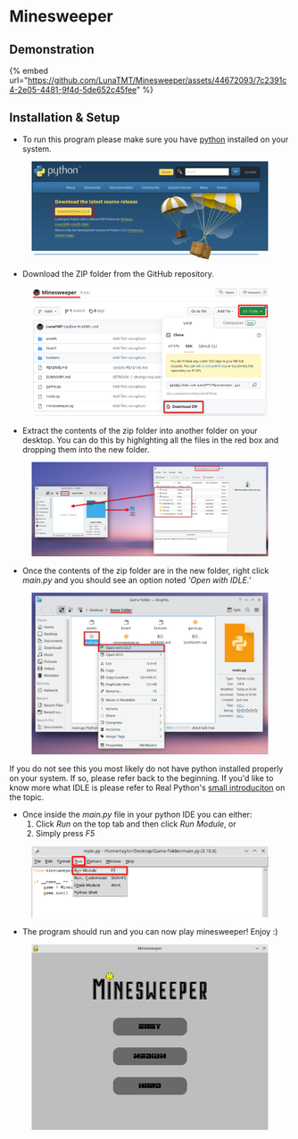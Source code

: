 # Minesweeper

## Demonstration

{% embed url="https://github.com/LunaTMT/Minesweeper/assets/44672093/7c2391c4-2e05-4481-9f4d-5de652c45fee" %}

## Installation & Setup

* To run this program please make sure you have [python](https://www.python.org/downloads/) installed on your system.

<figure><img src=".gitbook/assets/image.png" alt=""><figcaption></figcaption></figure>

* Download the ZIP folder from the GitHub repository.

<figure><img src=".gitbook/assets/image (1).png" alt=""><figcaption></figcaption></figure>

* Extract the contents of the zip folder into another folder on your desktop. You can do this by highlghting all the files in the red box and dropping them into the new folder.

<figure><img src=".gitbook/assets/image (2).png" alt=""><figcaption></figcaption></figure>

* Once the contents of the zip folder are in the new folder, right click _main.py_ and you should see an option noted _'Open with IDLE.'_&#x20;

<figure><img src=".gitbook/assets/image (3).png" alt=""><figcaption></figcaption></figure>

If you do not see this you most likely do not have python installed properly on your system. If so, please refer back to the beginning. If you'd like to know more what IDLE is please refer to Real Python's [small introduciton](https://realpython.com/python-idle/#what-is-python-idle) on the topic.

* Once inside the _main.py_ file in your python IDE you can either:
  1. Click _Run_ on the top tab and then click _Run Module_, or
  2. Simply press _F5_

<figure><img src=".gitbook/assets/image (4).png" alt=""><figcaption></figcaption></figure>

* The program should run and you can now play minesweeper! Enjoy :)

<figure><img src=".gitbook/assets/image (5).png" alt=""><figcaption></figcaption></figure>

